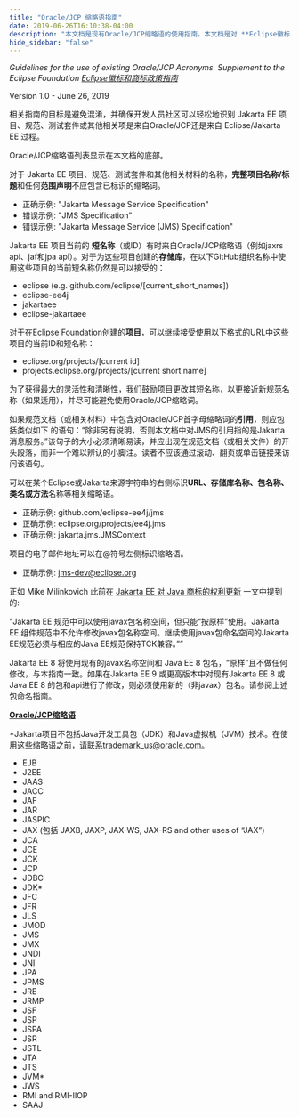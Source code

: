 ```yaml
---
title: "Oracle/JCP 缩略语指南"
date: 2019-06-26T16:10:38-04:00
description: "本文档是现有Oracle/JCP缩略语的使用指南。本文档是对 **Eclipse徽标和商标政策指南** 的补充。"
hide_sidebar: "false"
---
```


_Guidelines for the use of existing Oracle/JCP Acronyms. Supplement to the Eclipse Foundation [Eclipse徽标和商标政策指南](https://jakarta.ee/legal/trademark_guidelines/)_

Version 1.0 - June 26, 2019

相关指南的目标是避免混淆，并确保开发人员社区可以轻松地识别 Jakarta EE 项目、规范、测试套件或其他相关项是来自Oracle/JCP还是来自 Eclipse/Jakarta EE 过程。

Oracle/JCP缩略语列表显示在本文档的底部。

对于 Jakarta EE 项目、规范、测试套件和其他相关材料的名称，**完整项目名称/标题**和任何**范围声明**不应包含已标识的缩略词。

*   正确示例: "Jakarta Message Service Specification"
*   错误示例: "JMS Specification"
*   错误示例: "Jakarta Message Service (JMS) Specification"

Jakarta EE 项目当前的 **短名称**（或ID）有时来自Oracle/JCP缩略语（例如jaxrs api、jaf和jpa api）。对于为这些项目创建的**存储库**，在以下GitHub组织名称中使用这些项目的当前短名称仍然是可以接受的：

*   eclipse (e.g. github.com/eclipse/[current_short_names])
*   eclipse-ee4j
*   jakartaee
*   eclipse-jakartaee

对于在Eclipse Foundation创建的**项目**，可以继续接受使用以下格式的URL中这些项目的当前ID和短名称：

*   eclipse.org/projects/[current id]
*   projects.eclipse.org/projects/[current short name]

为了获得最大的灵活性和清晰性，我们鼓励项目更改其短名称，以更接近新规范名称（如果适用），并尽可能避免使用Oracle/JCP缩略词。

如果规范文档（或相关材料）中包含对Oracle/JCP首字母缩略词的**引用**，则应包括类似如下 的语句：“除非另有说明，否则本文档中对JMS的引用指的是Jakarta 消息服务。”该句子的大小必须清晰易读，并应出现在规范文档（或相关文件）的开头段落，而非一个难以辨认的小脚注。读者不应该通过滚动、翻页或单击链接来访问该语句。

可以在某个Eclipse或Jakarta来源字符串的右侧标识**URL、存储库名称、包名称、类名或方法**名称等相关缩略语。

*   正确示例: github.com/eclipse-ee4j/jms
*   正确示例: eclipse.org/projects/ee4j.jms
*   正确示例: jakarta.jms.JMSContext

项目的电子邮件地址可以在@符号左侧标识缩略语。

*   正确示例: jms-dev@eclipse.org

正如 Mike Milinkovich 此前在 [Jakarta EE 对 Java 商标的权利更新](https://blogs.eclipse.org/post/mike-milinkovich/update-jakarta-ee-rights-java-trademarks) 一文中提到的:

<q>Jakarta EE 规范中可以使用javax包名称空间，但只能“按原样”使用。Jakarta EE 组件规范中不允许修改javax包名称空间。继续使用javax包命名空间的Jakarta EE规范必须与相应的Java EE规范保持TCK兼容。”</q>

Jakarta EE 8 将使用现有的javax名称空间和 Java EE 8 包名，“原样”且不做任何修改，与本指南一致。如果在Jakarta EE 9 或更高版本中对现有Jakarta EE 8 或 Java EE 8 的包和api进行了修改，则必须使用新的（非javax）包名。请参阅上述包命名指南。

**<u>Oracle/JCP缩略语</u>**

*Jakarta项目不包括Java开发工具包（JDK）和Java虚拟机（JVM）技术。在使用这些缩略语之前，请联系trademark_us@oracle.com。

*   EJB
*   J2EE
*   JAAS
*   JACC
*   JAF
*   JAR
*   JASPIC
*   JAX (包括 JAXB, JAXP, JAX-WS, JAX-RS and other uses of “JAX”)
*   JCA
*   JCE
*   JCK
*   JCP
*   JDBC
*   JDK*
*   JFC
*   JFR
*   JLS
*   JMOD
*   JMS
*   JMX
*   JNDI
*   JNI
*   JPA
*   JPMS
*   JRE
*   JRMP
*   JSF
*   JSP
*   JSPA
*   JSR
*   JSTL
*   JTA
*   JTS
*   JVM*
*   JWS
*   RMI and RMI-IIOP
*   SAAJ
